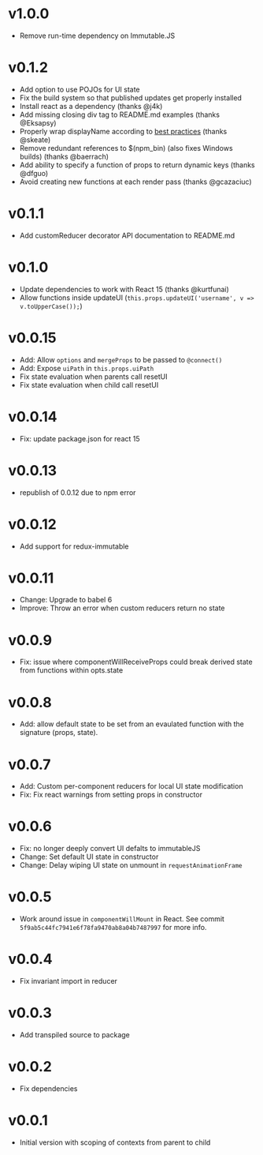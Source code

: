 # v1.0.0
- Remove run-time dependency on Immutable.JS

# v0.1.2
- Add option to use POJOs for UI state
- Fix the build system so that published updates get properly installed
- Install react as a dependency (thanks @j4k)
- Add missing closing div tag to README.md examples (thanks @Eksapsy)
- Properly wrap displayName according to [best practices](https://reactjs.org/docs/higher-order-components.html#convention-wrap-the-display-name-for-easy-debugging) (thanks @skeate)
- Remove redundant references to $(npm_bin) (also fixes Windows builds) (thanks @baerrach)
- Add ability to specify a function of props to return dynamic keys (thanks @dfguo)
- Avoid creating new functions at each render pass (thanks @gcazaciuc)

# v0.1.1
- Add customReducer decorator API documentation to README.md

# v0.1.0
- Update dependencies to work with React 15 (thanks @kurtfunai)
- Allow functions inside updateUI (`this.props.updateUI('username', v => v.toUpperCase());`)

# v0.0.15
- Add: Allow `options` and `mergeProps` to be passed to `@connect()`
- Add: Expose `uiPath` in `this.props.uiPath`
- Fix state evaluation when parents call resetUI
- Fix state evaluation when child call resetUI

# v0.0.14
- Fix: update package.json for react 15

# v0.0.13
- republish of 0.0.12 due to npm error

# v0.0.12
- Add support for redux-immutable

# v0.0.11
- Change: Upgrade to babel 6
- Improve: Throw an error when custom reducers return no state

# v0.0.9
- Fix: issue where componentWillReceiveProps could break derived state from
  functions within opts.state

# v0.0.8
- Add: allow default state to be set from an evaulated function with the
  signature (props, state).

# v0.0.7
- Add: Custom per-component reducers for local UI state modification
- Fix: Fix react warnings from setting props in constructor

# v0.0.6
- Fix: no longer deeply convert UI defalts to immutableJS
- Change: Set default UI state in constructor
- Change: Delay wiping UI state on unmount in `requestAnimationFrame`

# v0.0.5
- Work around issue in `componentWillMount` in React. See commit
  `5f9ab5c44fc7941e6f78fa9470ab8a04b7487997` for more info.

# v0.0.4
- Fix invariant import in reducer

# v0.0.3
- Add transpiled source to package

# v0.0.2
- Fix dependencies

# v0.0.1
- Initial version with scoping of contexts from parent to child
